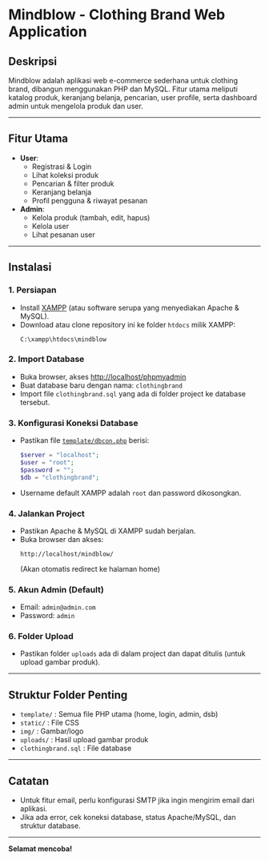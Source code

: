# Mindblow - Clothing Brand Web Application

## Deskripsi
Mindblow adalah aplikasi web e-commerce sederhana untuk clothing brand, dibangun menggunakan PHP dan MySQL. Fitur utama meliputi katalog produk, keranjang belanja, pencarian, user profile, serta dashboard admin untuk mengelola produk dan user.

---

## Fitur Utama
- **User**:  
  - Registrasi & Login  
  - Lihat koleksi produk  
  - Pencarian & filter produk  
  - Keranjang belanja  
  - Profil pengguna & riwayat pesanan  
- **Admin**:  
  - Kelola produk (tambah, edit, hapus)  
  - Kelola user  
  - Lihat pesanan user

---

## Instalasi

### 1. Persiapan
- Install [XAMPP](https://www.apachefriends.org/download.html) (atau software serupa yang menyediakan Apache & MySQL).
- Download atau clone repository ini ke folder `htdocs` milik XAMPP:
  ```
  C:\xampp\htdocs\mindblow
  ```

### 2. Import Database
- Buka browser, akses [http://localhost/phpmyadmin](http://localhost/phpmyadmin)
- Buat database baru dengan nama: `clothingbrand`
- Import file `clothingbrand.sql` yang ada di folder project ke database tersebut.

### 3. Konfigurasi Koneksi Database
- Pastikan file [`template/dbcon.php`](template/dbcon.php) berisi:
  ```php
  $server = "localhost";
  $user = "root";
  $password = "";
  $db = "clothingbrand";
  ```
- Username default XAMPP adalah `root` dan password dikosongkan.

### 4. Jalankan Project
- Pastikan Apache & MySQL di XAMPP sudah berjalan.
- Buka browser dan akses:
  ```
  http://localhost/mindblow/
  ```
  (Akan otomatis redirect ke halaman home)

### 5. Akun Admin (Default)
- Email: `admin@admin.com`
- Password: `admin`

### 6. Folder Upload
- Pastikan folder `uploads` ada di dalam project dan dapat ditulis (untuk upload gambar produk).

---

## Struktur Folder Penting
- `template/` : Semua file PHP utama (home, login, admin, dsb)
- `static/` : File CSS
- `img/` : Gambar/logo
- `uploads/` : Hasil upload gambar produk
- `clothingbrand.sql` : File database

---

## Catatan
- Untuk fitur email, perlu konfigurasi SMTP jika ingin mengirim email dari aplikasi.
- Jika ada error, cek koneksi database, status Apache/MySQL, dan struktur database.

---

**Selamat mencoba!**
